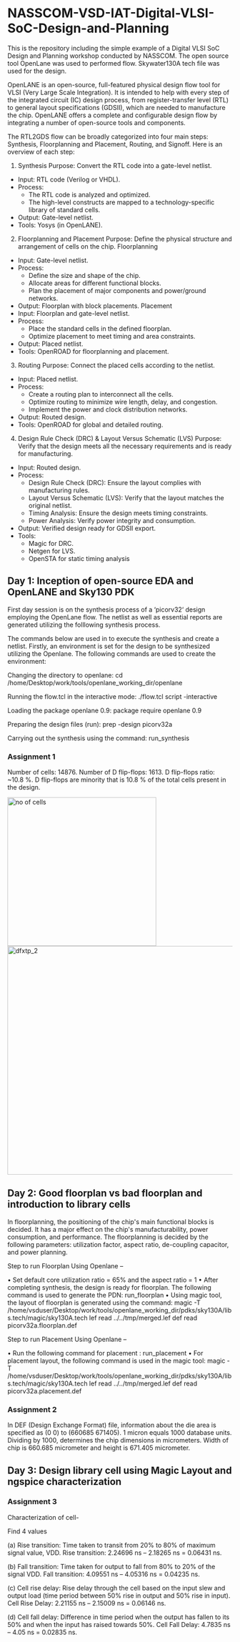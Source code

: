 # NASSCOM-VSD-IAT-Digital-VLSI-SoC-Design-and-Planning
This is the repository including the simple example of a Digital VLSI SoC Design and Planning workshop conducted by NASSCOM. The open source tool OpenLane was used to performed flow. Skywater130A tech file was used for the design.

OpenLANE  is an open-source, full-featured physical design flow tool for VLSI (Very Large Scale Integration). It is intended to help with every step of the integrated circuit (IC) design process, from register-transfer level (RTL) to general layout specifications (GDSII), which are needed to manufacture the chip. OpenLANE offers a complete and configurable design flow by integrating a number of open-source tools and components. 

The RTL2GDS flow can be broadly categorized into four main steps: Synthesis, Floorplanning and Placement, Routing, and Signoff. Here is an overview of each step:
1. Synthesis
Purpose: Convert the RTL code into a gate-level netlist.
* Input: RTL code (Verilog or VHDL).
* Process:
    * The RTL code is analyzed and optimized.
    * The high-level constructs are mapped to a technology-specific library of standard cells.
* Output: Gate-level netlist.
* Tools: Yosys (in OpenLANE).
2. Floorplanning and Placement
Purpose: Define the physical structure and arrangement of cells on the chip.
Floorplanning
* Input: Gate-level netlist.
* Process:
    * Define the size and shape of the chip.
    * Allocate areas for different functional blocks.
    * Plan the placement of major components and power/ground networks.
* Output: Floorplan with block placements.
Placement
* Input: Floorplan and gate-level netlist.
* Process:
    * Place the standard cells in the defined floorplan.
    * Optimize placement to meet timing and area constraints.
* Output: Placed netlist.
* Tools: OpenROAD for floorplanning and placement.
3. Routing
Purpose: Connect the placed cells according to the netlist.
* Input: Placed netlist.
* Process:
    * Create a routing plan to interconnect all the cells.
    * Optimize routing to minimize wire length, delay, and congestion.
    * Implement the power and clock distribution networks.
* Output: Routed design.
* Tools: OpenROAD for global and detailed routing.
4. Design Rule Check (DRC) & Layout Versus Schematic (LVS)
Purpose: Verify that the design meets all the necessary requirements and is ready for manufacturing.
* Input: Routed design.
* Process:
    * Design Rule Check (DRC): Ensure the layout complies with manufacturing rules.
    * Layout Versus Schematic (LVS): Verify that the layout matches the original netlist.
    * Timing Analysis: Ensure the design meets timing constraints.
    * Power Analysis: Verify power integrity and consumption.
* Output: Verified design ready for GDSII export.
* Tools:
    * Magic for DRC.
    * Netgen for LVS.
    * OpenSTA for static timing analysis


## Day 1: Inception of open-source EDA and OpenLANE and Sky130 PDK

First day session is on the synthesis process of a ‘picorv32‘  design employing the OpenLane flow. The netlist as well as essential reports are generated utilizing the folllowing synthesis process.

The commands below are used in to execute the synthesis and create a netlist.
Firstly, an environment is set for the design to be synthesized utilizing the Openlane. The following commands are used to create the environment:

Changing the directory to openlane:
cd /home/Desktop/work/tools/openlane_working_dir/openlane

Running the flow.tcl in the interactive mode:
 ./flow.tcl script -interactive

Loading the package openlane 0.9:
package require openlane 0.9

Preparing the design files (run):
prep -design picorv32a

Carrying out the synthesis using the command:
run_synthesis

### Assignment 1

Number of cells: 14876.
Number of D flip-flops: 1613.
D flip-flops ratio: ~10.8 %.
D flip-flops are minority that is 10.8 % of the total cells present in the design.

<img width="333" alt="no of cells" src="https://github.com/haristourang/NASSCOM-VSD-IAT-Digital-VLSI-SoC-Design-and-Planning/assets/34880534/063e056a-5760-4145-a04e-0fbd0ff7e95e">
<img width="512" alt="dfxtp_2" src="https://github.com/haristourang/NASSCOM-VSD-IAT-Digital-VLSI-SoC-Design-and-Planning/assets/34880534/d99e0aa9-5ec3-4cc4-9fbb-fca5afc00fcc">

## Day 2: Good floorplan vs bad floorplan and introduction to library cells

In floorplanning, the positioning of the chip's main functional blocks is decided. It has a major effect on the chip's manufacturability, power consumption, and performance. The floorplanning is decided by the following parameters: utilization factor, aspect ratio, de-coupling capacitor, and power planning.

Step to run Floorplan Using Openlane –

• Set default core utilization ratio = 65% and the aspect ratio = 1 
• After completing synthesis, the design is ready for floorplan. The following command is used to generate the PDN: run_floorplan
• Using magic tool, the layout of floorplan is generated  using the command:
magic -T /home/vsduser/Desktop/work/tools/openlane_working_dir/pdks/sky130A/libs.tech/magic/sky130A.tech lef read ../../tmp/merged.lef def read picorv32a.floorplan.def

Step to run Placement Using Openlane –

• Run the following command for placement : run_placement
• For placement layout, the following command is used in the magic tool:
magic -T /home/vsduser/Desktop/work/tools/openlane_working_dir/pdks/sky130A/libs.tech/magic/sky130A.tech lef read ../../tmp/merged.lef def read picorv32a.placement.def

### Assignment 2

In DEF (Design Exchange Format) file, information about the die area is specified as (0 0) to (660685 671405). 1 micron equals 1000 database units. Dividing by 1000, determines the chip dimensions in micrometers. Width of chip is 660.685 micrometer and height is 671.405 micrometer.

## Day 3: Design library cell using Magic Layout and ngspice characterization

### Assignment 3

Characterization of cell-

Find 4 values

(a)	Rise transition: Time taken to transit from 20% to 80% of maximum signal value, VDD.
Rise transition: 2.24696 ns – 2.18265 ns = 0.06431 ns.

(b)	Fall transition: Time taken for output to fall from 80% to 20% of the signal VDD.
Fall transition: 4.09551 ns – 4.05316 ns = 0.04235 ns.

(c)	Cell rise delay: Rise delay through the cell based on the input slew and output load (time period between 50% rise in output and 50% rise in input).
Cell Rise Delay: 2.21155 ns – 2.15009 ns = 0.06146 ns.

(d)	Cell fall delay: Difference in time period when the output has fallen to its 50% and when the input has raised towards 50%.
Cell Fall Delay: 4.7835 ns – 4.05 ns = 0.02835 ns.



